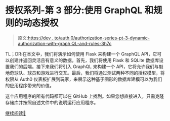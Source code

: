 # 授权系列-第 3 部分:使用 GraphQL 和规则的动态授权

> 原文:[https://dev . to/auth 0/authorization-series-pt-3-dynamic-authorization-with-graph QL-and-rules-3h7c](https://dev.to/auth0/authorization-series-pt-3-dynamic-authorization-with-graphql-and-rules-3h7c)

TL；DR:在本文中，我们将演示如何使用 Flask 来构建一个 GraphQL API，它可以创建并返回灵活且有意义的数据。首先，我们将使用 Flask 和 SQLite 数据库设置我们的后端。接下来我们将引入 GraphQL 来构建一个 API，它将允许我们与魁地奇球队、球员和游戏进行交互。最后，我们将通过测试两种不同的授权模型，将权限从 Auth0 仪表板扩展到玩家，来展示这种基于图形的数据库建模可以为我们的应用程序带来的价值。

这个应用程序的所有代码都可以在 GitHub 上找到。如果您想直接进入，只需克隆存储库并按照自述文件中的说明运行应用程序。

[继续阅读📖](https://auth0.com/blog/authorization-series-pt-3-dynamic-authorization-with-graphql-and-rules/?utm_source=twitter&utm_medium=sc&utm_campaign=authorization_pt3)